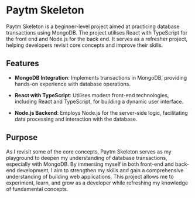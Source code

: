 
# Paytm Skeleton

Paytm Skeleton is a beginner-level project aimed at practicing database transactions using MongoDB. The project utilises React with TypeScript for the front end and Node.js for the back end. It serves as a refresher project, helping developers revisit core concepts and improve their skills.

## Features

-   **MongoDB Integration**: Implements transactions in MongoDB, providing hands-on experience with database operations.
    
-   **React with TypeScript**: Utilises modern front-end technologies, including React and TypeScript, for building a dynamic user interface.
    
-   **Node.js Backend**: Employs Node.js for the server-side logic, facilitating data processing and interaction with the database.


## Purpose

As I revisit some of the core concepts, Paytm Skeleton serves as my playground to deepen my understanding of database transactions, especially with MongoDB. By immersing myself in both front-end and back-end development, I aim to strengthen my skills and gain a comprehensive understanding of building web applications. This project allows me to experiment, learn, and grow as a developer while refreshing my knowledge of fundamental concepts.
